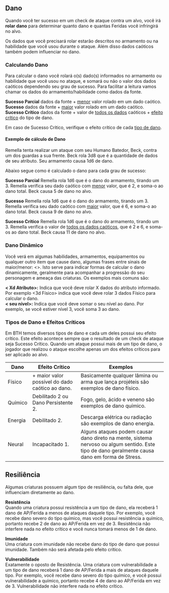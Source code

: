 ## Dano

Quando você ter sucesso em um check de ataque contra um alvo, você irá **rolar dano** para determinar quanto dano e quantas Feridas você infringirá no alvo.

Os dados que você precisará rolar estarão descritos no armamento ou na habilidade que você usou durante o ataque. Além disso dados caóticos também podem influenciar no dano.

### Calculando Dano

Para calcular o dano você rolará o(s) dado(s) informados no armamento ou habilidade que você usou no ataque, e somará ou não o valor dos dados caóticos dependendo seu grau de sucesso. Para facilitar a leitura vamos chamar os dados do armamento/habilidade como dados da fonte.

**Sucesso Parcial** dados da fonte + <ins>menor</ins> valor rolado em um dado caótico.  
**Sucesso** dados da fonte + <ins>maior</ins> valor rolado em um dado caótico.  
**Sucesso Crítico** dados da fonte + valor de <ins>todos os dados</ins> caóticos + [efeito crítico](#tipos-de-dano-e-efeitos-críticos) do tipo de dano.  
<!-- **Explosão: Dado Caótico com maior valor possível** você soma o valor do dado caótico e rola ele novamente, somando o novo valor. Caso seja o maior valor possível, você rola ele novamente e assim segue o ciclo. -->

Em caso de Sucesso Crítico, verifique o efeito crítico de cada [tipo de dano](#tipos-de-dano-e-efeitos-críticos).

#### Exemplo de cálculo de Dano

Remella tenta realizar um ataque com seu Humano Batedor, Beck, contra um dos guardas a sua frente. Beck rola 3d8 que é a quantidade de dados de seu atributo. Seu armamento causa 1d6 de dano.

Abaixo segue como é calculado o dano para cada grau de sucesso:

**Sucesso Parcial**
Remella rola 1d6 que é o dano do armamento, tirando um 3. Remella verifica seu dado caótico com <ins>menor</ins> valor, que é 2, e soma-o ao dano total. Beck causa 5 de dano no alvo.

**Sucesso**
Remella rola 1d6 que é o dano do armamento, tirando um 3. Remella verifica seu dado caótico com <ins>maior</ins> valor, que é 6, e soma-o ao dano total. Beck causa 9 de dano no alvo.

**Sucesso Crítico**
Remella rola 1d6 que é o dano do armamento, tirando um 3. Remella verifica o valor de <ins>todos os dados caóticos</ins>, que é 2 e 6, e soma-os ao dano total. Beck causa 11 de dano no alvo.

<!-- **Explosão**
Remella teve qualquer nível de sucesso e percebe que tirou 8 em um de seus dados caóticos, sendo o maior valor possível de 1d8, isso lhe concede explosão de dano.

Remella rola 1d6 que é o dano do armamento, tirando um 3. Remella verifica o valor de <ins>todos os dados caóticos</ins>, que é 2 e 8, e soma-os ao dano total. Até agora temos 11 de dano, mas Remella pode rolar o dado com valor 8 novamente e somar o novo valor ao dano. Remella rola o dado e tira 4. Beck causa 15 de dano no alvo. -->

### Dano Dinâmico

Você verá em algumas habilidades, armamentos, equipamentos ou qualquer outro item que cause dano, algumas frases entre sinais de maior/menor: <>. Isto serve para indicar formas de calcular o dano dinamicamente, geralmente para acompanhar a progressão do seu personagem e ameaça das criaturas. Os exemplos mais comuns são:

**< Xd Atributo>:** Indica que você deve rolar X dados do atributo informado. Por exemplo <3d Físico> indica que você deve rolar 3 dados Físico para calcular o dano.  
**< seu nível>:** Indica que você deve somar o seu nível ao dano. Por exemplo, se você estiver nível 3, você soma 3 ao dano.

### Tipos de Dano e Efeitos Críticos

Em BTH temos diversos tipos de dano e cada um deles possui seu efeito crítico. Este efeito acontece sempre que o resultado de um check de ataque seja Sucesso Crítico. Quando um ataque possui mais de um tipo de dano, o jogador que realizou o ataque escolhe apenas um dos efeitos críticos para ser aplicado ao alvo.

| Dano    | Efeito Crítico                                  | Exemplos                                                                                                                                          |
| ------- | ----------------------------------------------- | ------------------------------------------------------------------------------------------------------------------------------------------------- |
| Físico  | + maior valor possível do dado caótico ao dano. | Basicamente qualquer lâmina ou arma que lança projéteis são exemplos de dano físico.                                                              |
| Químico | Debilitado 2 ou Dano Persistente 2.             | Fogo, gelo, ácido e veneno são exemplos de dano químico.                                                                                          |
| Energia | Debilitado 2.                                   | Descarga elétrica ou radiação são exemplos de dano energia.                                                                                       |
| Neural  | Incapacitado 1.                                 | Alguns ataques podem causar dano direto na mente, sistema nervoso ou algum sentido. Este tipo de dano geralmente causa dano em forma de Stress. |

## Resiliência

Algumas criaturas possuem algum tipo de resiliência, ou falta dele, que influenciam diretamente ao dano.

**Resistência**  
Quando uma criatura possui resistência a um tipo de dano, ela receberá 1 dano de AP/Ferida a menos de ataques daquele tipo. Por exemplo, você recebe dano severo do tipo químico, mas você possui resistência a químico, portanto recebe 2 de dano ao AP/Ferida em vez de 3. Resistência não interfere nada no efeito crítico e você nunca tomará menos de 1 de dano.

**Imunidade**  
Uma criatura com imunidade não recebe dano do tipo de dano que possui imunidade. Também não será afetada pelo efeito crítico.

**Vulnerabilidade**  
Exatamente o oposto de Resistência. Uma criatura com vulnerabilidade a um tipo de dano receberá 1 dano de AP/Ferida a mais de ataques daquele tipo. Por exemplo, você recebe dano severo do tipo químico, e você possui vulnerabilidade a químico, portanto recebe 4 de dano ao AP/Ferida em vez de 3. Vulnerabilidade não interfere nada no efeito crítico.

